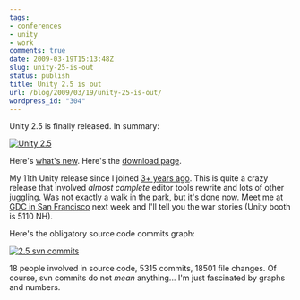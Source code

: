 ```yaml
---
tags:
- conferences
- unity
- work
comments: true
date: 2009-03-19T15:13:48Z
slug: unity-25-is-out
status: publish
title: Unity 2.5 is out
url: /blog/2009/03/19/unity-25-is-out/
wordpress_id: "304"
---
```


Unity 2.5 is finally released. In summary:

[![Unity 2.5](/blog/wp-content/uploads/2009/03/unity25-500x241.jpg)](/blog/wp-content/uploads/2009/03/unity25.jpg)

Here's [what's new](http://unity3d.com/unity/whats-new/unity-2.5). Here's the [download page](http://unity3d.com/unity/download).

My 11th Unity release since I joined [3+ years ago](/blog/2006/01/10/switched-jobs-almost-back-in-this-crazy-industry/). This is quite a crazy release that involved _almost complete_ editor tools rewrite and lots of other juggling. Was not exactly a walk in the park, but it's done now. Meet me at [GDC in San Francisco](http://www.gdconf.com/) next week and I'll tell you the war stories (Unity booth is 5110 NH).

Here's the obligatory source code commits graph:

[![2.5 svn commits](/blog/wp-content/uploads/2009/03/25commits-500x170.png)](/blog/wp-content/uploads/2009/03/25commits.png)

18 people involved in source code, 5315 commits, 18501 file changes. Of course, svn commits do not _mean_ anything... I'm just fascinated by graphs and numbers.
